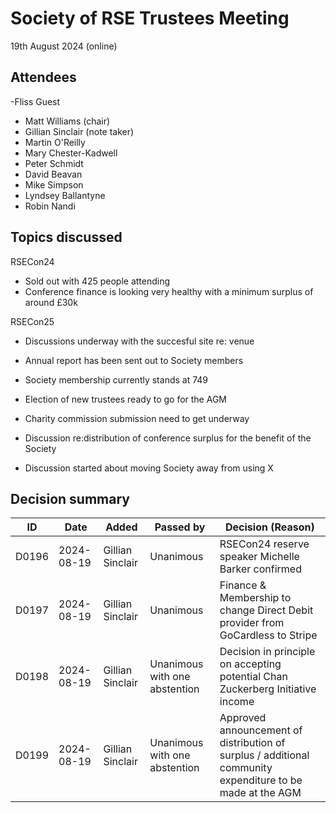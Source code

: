 # Society of RSE Trustees Meeting

19th August 2024 (online)

## Attendees
-Fliss Guest
- Matt Williams (chair)
- Gillian Sinclair (note taker)
- Martin O'Reilly
- Mary Chester-Kadwell
- Peter Schmidt
- David Beavan
- Mike Simpson
- Lyndsey Ballantyne
- Robin Nandi


## Topics discussed
RSECon24
- Sold out with 425 people attending
- Conference finance is looking very healthy with a minimum surplus of around £30k

RSECon25
- Discussions underway with the succesful site re: venue

- Annual report has been sent out to Society members
- Society membership currently stands at 749
- Election of new trustees ready to go for the AGM
- Charity commission submission need to get underway
- Discussion re:distribution of conference surplus for the benefit of the Society
- Discussion started about moving Society away from using X

## Decision summary

| ID | Date | Added | Passed by | Decision (Reason) |
|----|------|-------|-----------|-------------------|
| D0196 | 2024-08-19 | Gillian Sinclair | Unanimous | RSECon24 reserve speaker Michelle Barker confirmed|
| D0197 | 2024-08-19 | Gillian Sinclair | Unanimous | Finance & Membership to change Direct Debit provider from GoCardless to Stripe|
| D0198 | 2024-08-19 | Gillian Sinclair | Unanimous with one abstention | Decision in principle on accepting potential Chan Zuckerberg Initiative income|
| D0199 | 2024-08-19 | Gillian Sinclair | Unanimous with one abstention  | Approved announcement of distribution of surplus / additional community expenditure to be made at the AGM|
